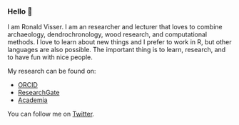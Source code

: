 ### Hello 👋

I am Ronald Visser. I am an researcher and lecturer that loves to combine archaeology, dendrochronology, wood research, and computational methods. I love to learn about new things and I prefer to work in R, but other languages are also possible. The important thing is to learn, research, and to have fun with nice people.

My research can be found on:
- [ORCID](https://orcid.org/0000-0001-6966-1729)
- [ResearchGate](https://www.researchgate.net/profile/Ronald-Visser-5)
- [Academia](https://saxion.academia.edu/RonaldVisser)

You can follow me on [Twitter](https://twitter.com/RonaldMVisser).
